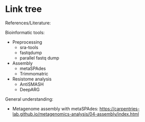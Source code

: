 # Link tree

References/Literature:



Bioinformatic tools:
- Preprocessing
    - sra-tools
    - fastqdump
    - parallel fastq dump
- Assembly
    - metaSPAdes
    - Trimmomatric
- Resistome analysis
    - AntiSMASH
    - DeepARG
    


General understanding:
- Metagenome assembly with metaSPAdes: https://carpentries-lab.github.io/metagenomics-analysis/04-assembly/index.html

